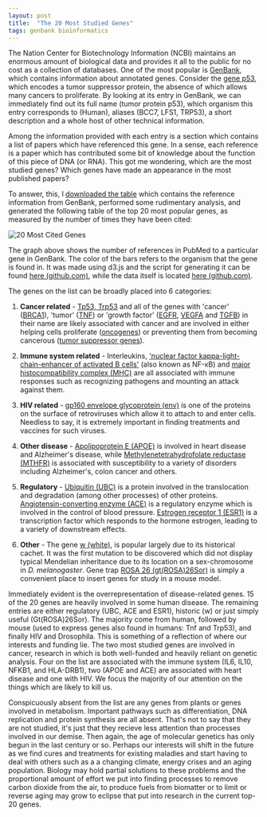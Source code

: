 ```yaml
---
layout: post
title:  "The 20 Most Studied Genes"
tags: genbank bioinformatics
---
```

The Nation Center for Biotechnology Information (NCBI) maintains an enormous
amount of biological data and provides it all to the public for no cost as a
collection of databases. One of the most popular is [GenBank](http://www.ncbi.nlm.nih.gov/genbank/), which contains
information about annotated genes. Consider the [gene
p53](http://www.ncbi.nlm.nih.gov/gene/7157), which encodes a tumor
suppressor protein, the absence of which allows many cancers to proliferate. By
looking at its entry in GenBank, we can immediately find out its full name
(tumor protein p53), which organism this entry corresponds to (Human), aliases
(BCC7, LFS1, TRP53), a short description and a whole host of other technical
information. 

Among the information provided with each entry is a section which contains a
list of papers which have referenced this gene. In a sense, each reference 
is a paper which has contributed some bit of knowledge
about the function of this piece of DNA (or RNA).  This got me
wondering, which are the most studied genes? Which genes have
made an appearance in the most published papers?

To answer, this, I [downloaded the
table](ftp://ftp.ncbi.nlm.nih.gov/gene/DATA/) which contains the reference
information from GenBank, performed some rudimentary analysis, and generated the
following table of the top 20 most popular genes, as measured by the number of
times they have been cited:

<!--
<div class='chart'>
<div id="gene-counts-chart"></div>
<link rel="stylesheet" href="/css/d3_bar_chart.css">
<script src="http://d3js.org/d3.v3.min.js"></script>
<script src="/js/d3_bar_chart.js"></script>
 <script>renderGeneCountsChart();</script>
 </div>
 -->

 ![20 Most Cited Genes](/img/most_cited_genes.png)

 The graph above shows the number of references in PubMed to a particular gene
 in GenBank. The color of the bars refers to the organism that the gene is
 found in. It was made using d3.js and the script for generating it can be
 found [here
 (github.com)](https://github.com/pkerpedjiev/emptypipes/blob/gh-pages/js/d3_bar_chart.js),
 while the data itself is located [here
 (github.com)](https://github.com/pkerpedjiev/emptypipes/blob/gh-pages/jsons/gene_counts.json).
 
 
 The genes on the list can be broadly placed into 6 categories:

 1. **Cancer related** - [Tp53, Trp53](http://en.wikipedia.org/wiki/P53) and
 all of the genes with 'cancer' ([BRCA1](http://en.wikipedia.org/wiki/BRCA1)),
 'tumor' ([TNF](http://en.wikipedia.org/wiki/Tumor_necrosis_factors))
 or 'growth factor'
 ([EGFR](http://en.wikipedia.org/wiki/Epidermal_growth_factor_receptor),
 [VEGFA](http://en.wikipedia.org/wiki/Vascular_endothelial_growth_factor_A) and
 [TGFB](http://en.wikipedia.org/wiki/Transforming_growth_factor_beta)) in their
 name are likely associated with cancer and are involved in either helping
 cells proliferate ([oncogenes](http://en.wikipedia.org/wiki/Oncogene)) or
 preventing them from becoming cancerous ([tumor suppressor
 genes](http://en.wikipedia.org/wiki/Tumor_suppressor_gene)).

 2. **Immune system related** - Interleukins, ['nuclear factor
 kappa-light-chain-enhancer of activated B
 cells'](http://en.wikipedia.org/wiki/NF-%CE%BAB) (also known as NF-κB) and
 [major histocompatibility complex
 (MHC)](http://en.wikipedia.org/wiki/Major_histocompatibility_complex) are all
 associated with immune responses such as recognizing pathogens and mounting
 an attack against them.

 3. **HIV related** - [gp160 envelope
 glycoprotein (env)](http://en.wikipedia.org/wiki/Env_%28gene%29) is one of the
 proteins on the surface of retroviruses which allow it to attach to and enter
 cells. Needless to say, it is extremely important in finding
 treatments and vaccines for such viruses.

 4. **Other disease** - [Apolipoprotein
 E (APOE)](http://en.wikipedia.org/wiki/Apolipoprotein_E) is involved in heart disease
 and Alzheimer's disease, while [Methylenetetrahydrofolate reductase
 (MTHFR)](http://en.wikipedia.org/wiki/Methylenetetrahydrofolate_reductase) is 
 associated with susceptibility to a variety of disorders including Alzheimer's,
 colon cancer and others.

 6. **Regulatory** - [Ubiquitin (UBC)](http://en.wikipedia.org/wiki/Ubiquitin) is a
 protein involved in the translocation and degradation (among other processes)
 of other proteins. [Angiotensin-converting enzyme
 (ACE)](http://en.wikipedia.org/wiki/Angiotensin-converting_enzyme) is a
 regulatory enzyme which is involved in the control of blood pressure.
[Estrogen receptor 1 (ESR1)](http://en.wikipedia.org/wiki/Estrogen_receptor_alpha)
is a transcription factor which responds to the hormone estrogen, leading
to a variety of downstream effects.

 7. **Other** - The gene [w
 (white)](http://en.wikipedia.org/wiki/White_%28mutation%29), is popular
 largely due to its historical cachet. It was the first mutation to be
 discovered which did not display typical Mendelian inheritance due to its
 location on a sex-chromosome in *D. melanogaster*. Gene trap [ROSA 26
 (gt(ROSA)26Sor)](http://en.wikipedia.org/wiki/ROSA26) is simply a convenient
 place to insert genes for study in a mouse model. 

 Immediately evident is the overrepresentation of disease-related genes.
 15 of the 20 genes are heavily involved in some human disease.  The
 remaining entries are either regulatory (UBC, ACE and ESR1), historic (w) or
 just simply useful (Gt(ROSA)26Sor). The majority come from human, followed by
 mouse (used to express genes also found in humans: Tnf and Trp53), and finally HIV
 and Drosophila. This is something of a reflection of where our interests and
 funding lie. The two most studied genes are involved in cancer, research in
 which is both well-funded and heavily reliant on genetic analysis.  Four on
 the list are associated with the immune system (IL6, IL10, NFKB1, and
 HLA-DRB1), two (APOE and ACE) are associated with heart disease and one with
 HIV. We focus the majority of our attention on the things which are likely to
 kill us.

 Conspicuously absent from the list are any genes from plants or genes involved
 in metabolism. Important pathways such as differentiation, DNA replication and
 protein synthesis are all absent. That's not to say that they are not studied,
 it's just that they recieve less attention than processes involved in our
 demise. Then again, the age of molecular genetics has only begun in the last
 century or so. Perhaps our interests will shift in the future as we find cures
 and treatments for existing maladies and start having to deal with others such
 as a a changing climate, energy crises and an aging population. Biology may
 hold partial solutions to these problems and the proportional amount of effort
 we put into finding processes to remove carbon dioxide from the
 air, to produce fuels from biomatter or to limit or reverse aging may grow to
 eclipse that put into research in the current top-20 genes.
